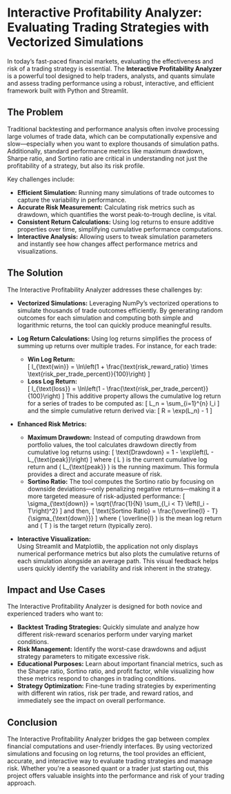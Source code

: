 # Interactive Profitability Analyzer: Evaluating Trading Strategies with Vectorized Simulations

In today’s fast-paced financial markets, evaluating the effectiveness and risk of a trading strategy is essential. The **Interactive Profitability Analyzer** is a powerful tool designed to help traders, analysts, and quants simulate and assess trading performance using a robust, interactive, and efficient framework built with Python and Streamlit.

## The Problem

Traditional backtesting and performance analysis often involve processing large volumes of trade data, which can be computationally expensive and slow—especially when you want to explore thousands of simulation paths. Additionally, standard performance metrics like maximum drawdown, Sharpe ratio, and Sortino ratio are critical in understanding not just the profitability of a strategy, but also its risk profile.

Key challenges include:
- **Efficient Simulation:** Running many simulations of trade outcomes to capture the variability in performance.
- **Accurate Risk Measurement:** Calculating risk metrics such as drawdown, which quantifies the worst peak-to-trough decline, is vital.
- **Consistent Return Calculations:** Using log returns to ensure additive properties over time, simplifying cumulative performance computations.
- **Interactive Analysis:** Allowing users to tweak simulation parameters and instantly see how changes affect performance metrics and visualizations.

## The Solution

The Interactive Profitability Analyzer addresses these challenges by:
- **Vectorized Simulations:** Leveraging NumPy’s vectorized operations to simulate thousands of trade outcomes efficiently. By generating random outcomes for each simulation and computing both simple and logarithmic returns, the tool can quickly produce meaningful results.
- **Log Return Calculations:** Using log returns simplifies the process of summing up returns over multiple trades. For instance, for each trade:
  - **Win Log Return:**  
    \[
    l_{\text{win}} = \ln\left(1 + \frac{\text{risk\_reward\_ratio} \times \text{risk\_per\_trade\_percent}}{100}\right)
    \]
  - **Loss Log Return:**  
    \[
    l_{\text{loss}} = \ln\left(1 - \frac{\text{risk\_per\_trade\_percent}}{100}\right)
    \]
  This additive property allows the cumulative log return for a series of trades to be computed as:
  \[
  L_n = \sum_{i=1}^{n} l_i
  \]
  and the simple cumulative return derived via:
  \[
  R = \exp(L_n) - 1
  \]
- **Enhanced Risk Metrics:**  
  - **Maximum Drawdown:** Instead of computing drawdown from portfolio values, the tool calculates drawdown directly from cumulative log returns using:
    \[
    \text{Drawdown} = 1 - \exp\left(L - L_{\text{peak}}\right)
    \]
    where \( L \) is the current cumulative log return and \( L_{\text{peak}} \) is the running maximum. This formula provides a direct and accurate measure of risk.
  - **Sortino Ratio:** The tool computes the Sortino ratio by focusing on downside deviations—only penalizing negative returns—making it a more targeted measure of risk-adjusted performance:
    \[
    \sigma_{\text{down}} = \sqrt{\frac{1}{N} \sum_{l_i < T} \left(l_i - T\right)^2}
    \]
    and then,
    \[
    \text{Sortino Ratio} = \frac{\overline{l} - T}{\sigma_{\text{down}}}
    \]
    where \( \overline{l} \) is the mean log return and \( T \) is the target return (typically zero).

- **Interactive Visualization:**  
  Using Streamlit and Matplotlib, the application not only displays numerical performance metrics but also plots the cumulative returns of each simulation alongside an average path. This visual feedback helps users quickly identify the variability and risk inherent in the strategy.

## Impact and Use Cases

The Interactive Profitability Analyzer is designed for both novice and experienced traders who want to:
- **Backtest Trading Strategies:** Quickly simulate and analyze how different risk-reward scenarios perform under varying market conditions.
- **Risk Management:** Identify the worst-case drawdowns and adjust strategy parameters to mitigate excessive risk.
- **Educational Purposes:** Learn about important financial metrics, such as the Sharpe ratio, Sortino ratio, and profit factor, while visualizing how these metrics respond to changes in trading conditions.
- **Strategy Optimization:** Fine-tune trading strategies by experimenting with different win ratios, risk per trade, and reward ratios, and immediately see the impact on overall performance.

## Conclusion

The Interactive Profitability Analyzer bridges the gap between complex financial computations and user-friendly interfaces. By using vectorized simulations and focusing on log returns, the tool provides an efficient, accurate, and interactive way to evaluate trading strategies and manage risk. Whether you're a seasoned quant or a trader just starting out, this project offers valuable insights into the performance and risk of your trading approach.
